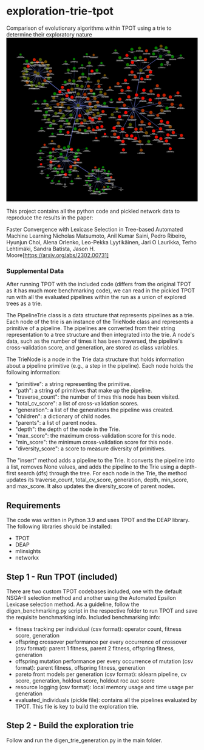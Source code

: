 # exploration-trie-tpot
Comparison of evolutionary algorithms within TPOT using a trie to determine their exploratory nature
![alt text](https://github.com/EpistasisLab/exploration-trie-tpot/blob/main/sample_trie.jpg?raw=true)

This project contains all the python code and pickled network data to reproduce the results in the paper:

Faster Convergence with Lexicase Selection in Tree-based Automated Machine Learning
Nicholas Matsumoto, Anil Kumar Saini, Pedro Ribeiro, Hyunjun Choi, Alena Orlenko, Leo-Pekka Lyytikäinen, Jari O Laurikka, Terho Lehtimäki, Sandra Batista, Jason H. Moore[https://arxiv.org/abs/2302.00731]

### Supplemental Data

After running TPOT with the included code (differs from the original TPOT as it has much more benchmarking code), we can read in the pickled TPOT run with all the evaluated pipelines within the run as a union of explored trees as a trie.

The PipelineTrie class is a data structure that represents pipelines as a trie. Each node of the trie is an instance of the TrieNode class and represents a primitive of a pipeline. The pipelines are converted from their string representation to a tree structure and then integrated into the trie. A node's data, such as the number of times it has been traversed, the pipeline's cross-validation score, and generation, are stored as class variables.

 The TrieNode is a node in the Trie data structure that holds information about a pipeline primitive (e.g., a step in the pipeline). Each node holds the following information:
- "primitive": a string representing the primitive.
- "path": a string of primitives that make up the pipeline.
- "traverse_count": the number of times this node has been visited.
- "total_cv_score": a list of cross-validation scores.
- "generation": a list of the generations the pipeline was created.
- "children": a dictionary of child nodes.
- "parents": a list of parent nodes.
- "depth": the depth of the node in the Trie.
- "max_score": the maximum cross-validation score for this node.
- "min_score": the minimum cross-validation score for this node.
- "diversity_score": a score to measure diversity of primitives.

The "insert" method adds a pipeline to the Trie. It converts the pipeline into a list, removes None values, and adds the pipeline to the Trie using a depth-first search (dfs) through the tree. For each node in the Trie, the method updates its traverse_count, total_cv_score, generation, depth, min_score, and max_score. It also updates the diversity_score of parent nodes.

## Requirements
The code was written in Python 3.9 and uses TPOT and the DEAP library.
The following libraries should be installed:
- TPOT
- DEAP
- mlinsights
- networkx

## Step 1 - Run TPOT (included)
There are two custom TPOT codebases included, one with the default NSGA-II selection method and another using the Automated Epsilon Lexicase selection method. As a guideline, follow the digen_benchmarking.py script in the respective folder to run TPOT and save the requisite benchmarking info. 
Included benchmarking info:
- fitness tracking per individual (csv format): operator count, fitness score, generation 
- offspring crossover performance per every occurrence of crossover (csv format): parent 1 fitness, parent 2 fitness, offspring fitness, generation
- offspring mutation performance per every occurrence of mutation (csv format): parent fitness, offspring fitness, generation
- pareto front models per generation (csv format): sklearn pipeline, cv score, generation, holdout score, holdout roc auc score
- resource logging (csv format): local memory usage and time usage per generation
- evaluated_individuals (pickle file): contains all the pipelines evaluated by TPOT. This file is key to build the exploration trie.

##  Step 2 - Build the exploration trie
Follow and run the digen_trie_generation.py in the main folder.
